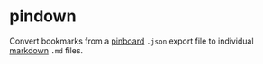 # pindown

Convert bookmarks from a [pinboard](http://pinboard.in/) `.json` export file to individual [markdown](https://www.markdownguide.org/) `.md`  files.
